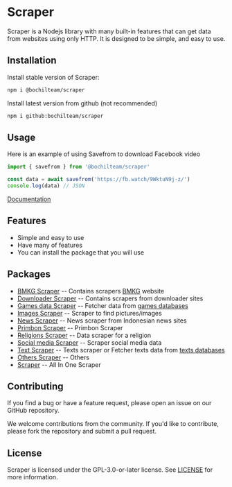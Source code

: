 # Scraper 
Scraper is a Nodejs library with many built-in features that can get data from websites using only HTTP. It is designed to be simple, and easy to use. 

## Installation
Install stable version of Scraper:
```sh
npm i @bochilteam/scraper
```

Install latest version from github (not recommended)
```sh
npm i github:bochilteam/scraper
```

## Usage 
Here is an example of using Savefrom to download Facebook video
```ts
import { savefrom } from '@bochilteam/scraper'

const data = await savefrom('https://fb.watch/9WktuN9j-z/')
console.log(data) // JSON
```
[Documentation](https://bochilteam.github.io/scraper/)

## Features
- Simple and easy to use
- Have many of features
- You can install the package that you will use


## Packages
- [BMKG Scraper](./packages/scraper-bmkg/) -- Contains scrapers [BMKG](https://www.bmkg.go.id/) website
- [Downloader Scraper](./packages/scraper-downloader/) -- Contains scrapers from downloader sites
- [Games data Scraper](./packages/scraper-games/) -- Fetcher data from [games databases](https://github.com/BochilTeam/database/tree/master/games)
- [Images Scraper](./packages/scraper-images/) -- Scraper to find pictures/images 
- [News Scraper](./packages/scraper-news/) -- News scraper from Indonesian news sites
- [Primbon Scraper](./packages/scraper-primbon/) -- Primbon Scraper
- [Religions Scraper](./packages/scraper-religions/) -- Data scraper for a religion
- [Social media Scraper](./packages/scraper-sosmed/) -- Scraper social media data
- [Text Scraper](./packages/scraper-texts/) -- Texts scraper or Fetcher texts data from [texts databases](https://github.com/BochilTeam/database/tree/master/kata-kata)
- [Others Scraper](./packages/scraper-news/) -- Others
- [Scraper](#scraper) -- All In One Scraper

## Contributing
If you find a bug or have a feature request, please open an issue on our GitHub repository.

We welcome contributions from the community. If you'd like to contribute, please fork the repository and submit a pull request.

## License
Scraper is licensed under the GPL-3.0-or-later license. See [LICENSE](LICENSE) for more information.